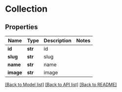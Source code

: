 # Collection

## Properties
Name | Type | Description | Notes
------------ | ------------- | ------------- | -------------
**id** | **str** | id | 
**slug** | **str** | slug | 
**name** | **str** | name | 
**image** | **str** | image | 

[[Back to Model list]](../README.md#documentation-for-models) [[Back to API list]](../README.md#documentation-for-api-endpoints) [[Back to README]](../README.md)


